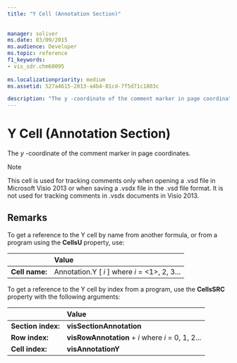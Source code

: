 ```yaml
---
title: "Y Cell (Annotation Section)"
 
 
manager: soliver
ms.date: 03/09/2015
ms.audience: Developer
ms.topic: reference
f1_keywords:
- vis_sdr.chm60095
 
ms.localizationpriority: medium
ms.assetid: 527a4615-2013-a4b4-81cd-7f5d71c1803c

description: "The y -coordinate of the comment marker in page coordinates."
---
```


# Y Cell (Annotation Section)

The *y*  -coordinate of the comment marker in page coordinates. 
  
> [!NOTE]
> This cell is used for tracking comments only when opening a .vsd file in Microsoft Visio 2013 or when saving a .vsdx file in the .vsd file format. It is not used for tracking comments in .vsdx documents in Visio 2013. 
  
## Remarks

To get a reference to the Y cell by name from another formula, or from a program using the **CellsU** property, use: 
  
||Value |
|:-----|:-----|
| **Cell name:**  <br/> | Annotation.Y [  *i*  ]            where  *i*  = <1>, 2, 3... |
   
To get a reference to the Y cell by index from a program, use the **CellsSRC** property with the following arguments: 
  
||Value |
|:-----|:-----|
| **Section index:**  <br/> |**visSectionAnnotation** <br/> |
| **Row index:**  <br/> |**visRowAnnotation** +  *i*            where  *i*  = 0, 1, 2... |
| **Cell index:**  <br/> |**visAnnotationY** <br/> |
   

